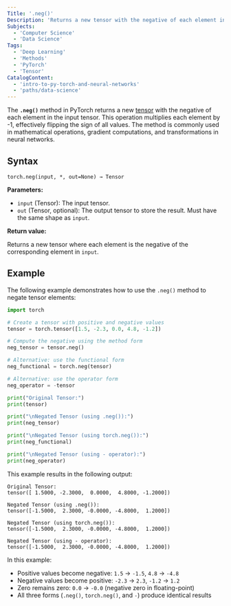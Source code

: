 ```yaml
---
Title: '.neg()'
Description: 'Returns a new tensor with the negative of each element in the input tensor.'
Subjects:
  - 'Computer Science'
  - 'Data Science'
Tags:
  - 'Deep Learning'
  - 'Methods'
  - 'PyTorch'
  - 'Tensor'
CatalogContent:
  - 'intro-to-py-torch-and-neural-networks'
  - 'paths/data-science'
---
```


The **`.neg()`** method in PyTorch returns a new [tensor](https://www.codecademy.com/resources/docs/pytorch/tensors) with the negative of each element in the input tensor. This operation multiplies each element by -1, effectively flipping the sign of all values. The method is commonly used in mathematical operations, gradient computations, and transformations in neural networks.

## Syntax

```pseudo
torch.neg(input, *, out=None) → Tensor
```

**Parameters:**

- `input` (Tensor): The input tensor.
- `out` (Tensor, optional): The output tensor to store the result. Must have the same shape as `input`.

**Return value:**

Returns a new tensor where each element is the negative of the corresponding element in `input`.

## Example

The following example demonstrates how to use the `.neg()` method to negate tensor elements:

```py
import torch

# Create a tensor with positive and negative values
tensor = torch.tensor([1.5, -2.3, 0.0, 4.8, -1.2])

# Compute the negative using the method form
neg_tensor = tensor.neg()

# Alternative: use the functional form
neg_functional = torch.neg(tensor)

# Alternative: use the operator form
neg_operator = -tensor

print("Original Tensor:")
print(tensor)

print("\nNegated Tensor (using .neg()):")
print(neg_tensor)

print("\nNegated Tensor (using torch.neg()):")
print(neg_functional)

print("\nNegated Tensor (using - operator):")
print(neg_operator)
```

This example results in the following output:

```shell
Original Tensor:
tensor([ 1.5000, -2.3000,  0.0000,  4.8000, -1.2000])

Negated Tensor (using .neg()):
tensor([-1.5000,  2.3000, -0.0000, -4.8000,  1.2000])

Negated Tensor (using torch.neg()):
tensor([-1.5000,  2.3000, -0.0000, -4.8000,  1.2000])

Negated Tensor (using - operator):
tensor([-1.5000,  2.3000, -0.0000, -4.8000,  1.2000])
```

In this example:

- Positive values become negative: `1.5` → `-1.5`, `4.8` → `-4.8`
- Negative values become positive: `-2.3` → `2.3`, `-1.2` → `1.2`
- Zero remains zero: `0.0` → `-0.0` (negative zero in floating-point)
- All three forms (`.neg()`, `torch.neg()`, and `-`) produce identical results
